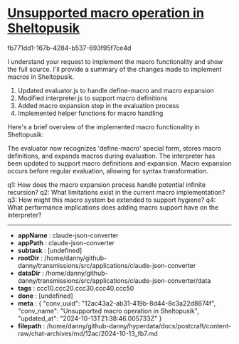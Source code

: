 # [Unsupported macro operation in Sheltopusik](https://claude.ai/chat/12ac43a2-ab31-419b-8d44-8c3a22d8674f)

fb771dd1-167b-4284-b537-693f95f7ce4d

 I understand your request to implement the macro functionality and show the full source. I'll provide a summary of the changes made to implement macros in Sheltopusik.

1. Updated evaluator.js to handle define-macro and macro expansion
2. Modified interpreter.js to support macro definitions
3. Added macro expansion step in the evaluation process
4. Implemented helper functions for macro handling

Here's a brief overview of the implemented macro functionality in Sheltopusik:

The evaluator now recognizes 'define-macro' special form, stores macro definitions, and expands macros during evaluation. The interpreter has been updated to support macro definitions and expansion. Macro expansion occurs before regular evaluation, allowing for syntax transformation.

q1: How does the macro expansion process handle potential infinite recursion?
q2: What limitations exist in the current macro implementation?
q3: How might this macro system be extended to support hygiene?
q4: What performance implications does adding macro support have on the interpreter?

---

* **appName** : claude-json-converter
* **appPath** : claude-json-converter
* **subtask** : [undefined]
* **rootDir** : /home/danny/github-danny/transmissions/src/applications/claude-json-converter
* **dataDir** : /home/danny/github-danny/transmissions/src/applications/claude-json-converter/data
* **tags** : ccc10.ccc20.ccc30.ccc40.ccc50
* **done** : [undefined]
* **meta** : {
  "conv_uuid": "12ac43a2-ab31-419b-8d44-8c3a22d8674f",
  "conv_name": "Unsupported macro operation in Sheltopusik",
  "updated_at": "2024-10-13T21:38:46.005733Z"
}
* **filepath** : /home/danny/github-danny/hyperdata/docs/postcraft/content-raw/chat-archives/md/12ac/2024-10-13_fb7.md
